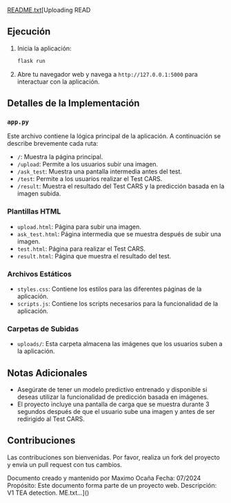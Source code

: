 [README.txt](https://github.com/user-attachments/files/16120325/README.txt)[Uploading READ
## Ejecución

1. Inicia la aplicación:
    ```bash
    flask run
    ```

2. Abre tu navegador web y navega a `http://127.0.0.1:5000` para interactuar con la aplicación.

## Detalles de la Implementación

### `app.py`

Este archivo contiene la lógica principal de la aplicación. A continuación se describe brevemente cada ruta:

- `/`: Muestra la página principal.
- `/upload`: Permite a los usuarios subir una imagen.
- `/ask_test`: Muestra una pantalla intermedia antes del test.
- `/test`: Permite a los usuarios realizar el Test CARS.
- `/result`: Muestra el resultado del Test CARS y la predicción basada en la imagen subida.

### Plantillas HTML

- `upload.html`: Página para subir una imagen.
- `ask_test.html`: Página intermedia que se muestra después de subir una imagen.
- `test.html`: Página para realizar el Test CARS.
- `result.html`: Página que muestra el resultado del test.

### Archivos Estáticos

- `styles.css`: Contiene los estilos para las diferentes páginas de la aplicación.
- `scripts.js`: Contiene los scripts necesarios para la funcionalidad de la aplicación.

### Carpetas de Subidas

- `uploads/`: Esta carpeta almacena las imágenes que los usuarios suben a la aplicación.

## Notas Adicionales

- Asegúrate de tener un modelo predictivo entrenado y disponible si deseas utilizar la funcionalidad de predicción basada en imágenes.
- El proyecto incluye una pantalla de carga que se muestra durante 3 segundos después de que el usuario sube una imagen y antes de ser redirigido al Test CARS.

## Contribuciones

Las contribuciones son bienvenidas. Por favor, realiza un fork del proyecto y envía un pull request con tus cambios.


   Documento creado y mantenido por Maximo Ocaña
   Fecha: 07/2024
   Propósito: Este documento forma parte de un proyecto web.
   Descripción: V1 TEA detection. 
ME.txt…]()
